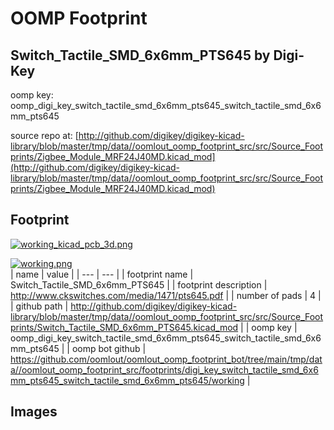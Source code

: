 # OOMP Footprint  
## Switch_Tactile_SMD_6x6mm_PTS645  by Digi-Key  
  
oomp key: oomp_digi_key_switch_tactile_smd_6x6mm_pts645_switch_tactile_smd_6x6mm_pts645  
  
source repo at: [http://github.com/digikey/digikey-kicad-library/blob/master/tmp/data//oomlout_oomp_footprint_src/src/Source_Footprints/Zigbee_Module_MRF24J40MD.kicad_mod](http://github.com/digikey/digikey-kicad-library/blob/master/tmp/data//oomlout_oomp_footprint_src/src/Source_Footprints/Zigbee_Module_MRF24J40MD.kicad_mod)  
## Footprint  
  
[![working_kicad_pcb_3d.png](working_kicad_pcb_3d_600.png)](working_kicad_pcb_3d.png)  
  
[![working.png](working_600.png)](working.png)  
| name | value | 
| --- | --- | 
| footprint name | Switch_Tactile_SMD_6x6mm_PTS645 | 
| footprint description | http://www.ckswitches.com/media/1471/pts645.pdf | 
| number of pads | 4 | 
| github path | http://github.com/digikey/digikey-kicad-library/blob/master/tmp/data//oomlout_oomp_footprint_src/src/Source_Footprints/Switch_Tactile_SMD_6x6mm_PTS645.kicad_mod | 
| oomp key | oomp_digi_key_switch_tactile_smd_6x6mm_pts645_switch_tactile_smd_6x6mm_pts645 | 
| oomp bot github | https://github.com/oomlout/oomlout_oomp_footprint_bot/tree/main/tmp/data//oomlout_oomp_footprint_src/footprints/digi_key_switch_tactile_smd_6x6mm_pts645_switch_tactile_smd_6x6mm_pts645/working | 
## Images  
